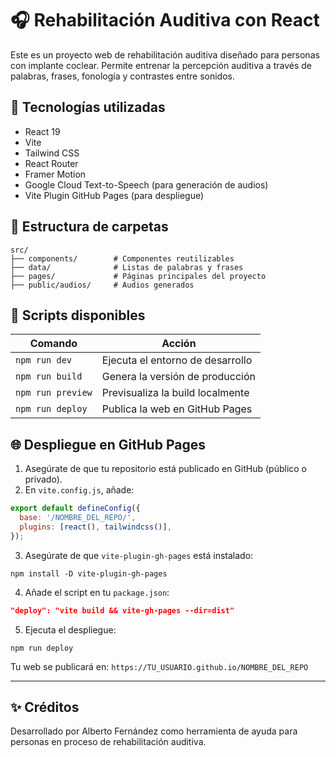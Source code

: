 # 🎧 Rehabilitación Auditiva con React

Este es un proyecto web de rehabilitación auditiva diseñado para personas con implante coclear. Permite entrenar la percepción auditiva a través de palabras, frases, fonología y contrastes entre sonidos.

## 🚀 Tecnologías utilizadas

- React 19
- Vite
- Tailwind CSS
- React Router
- Framer Motion
- Google Cloud Text-to-Speech (para generación de audios)
- Vite Plugin GitHub Pages (para despliegue)

## 📁 Estructura de carpetas

```
src/
├── components/        # Componentes reutilizables
├── data/              # Listas de palabras y frases
├── pages/             # Páginas principales del proyecto
├── public/audios/     # Audios generados
```

## 🧪 Scripts disponibles

| Comando          | Acción                                 |
|------------------|----------------------------------------|
| `npm run dev`    | Ejecuta el entorno de desarrollo       |
| `npm run build`  | Genera la versión de producción        |
| `npm run preview`| Previsualiza la build localmente       |
| `npm run deploy` | Publica la web en GitHub Pages         |

## 🌐 Despliegue en GitHub Pages

1. Asegúrate de que tu repositorio está publicado en GitHub (público o privado).
2. En `vite.config.js`, añade:

```js
export default defineConfig({
  base: '/NOMBRE_DEL_REPO/',
  plugins: [react(), tailwindcss()],
});
```

3. Asegúrate de que `vite-plugin-gh-pages` está instalado:

```
npm install -D vite-plugin-gh-pages
```

4. Añade el script en tu `package.json`:

```json
"deploy": "vite build && vite-gh-pages --dir=dist"
```

5. Ejecuta el despliegue:

```
npm run deploy
```

Tu web se publicará en: `https://TU_USUARIO.github.io/NOMBRE_DEL_REPO`

---

## ✨ Créditos

Desarrollado por Alberto Fernández como herramienta de ayuda para personas en proceso de rehabilitación auditiva.
